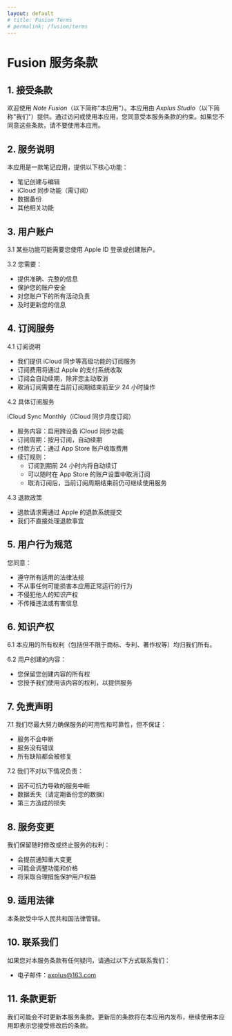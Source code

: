 ```yaml
---
layout: default
# title: Fusion Terms
# permalink: /fusion/terms
---
```


# Fusion 服务条款

## 1. 接受条款

欢迎使用 _Note Fusion_（以下简称"本应用"）。本应用由 _Axplus Studio_（以下简称"我们"）提供。通过访问或使用本应用，您同意受本服务条款的约束。如果您不同意这些条款，请不要使用本应用。

## 2. 服务说明

本应用是一款笔记应用，提供以下核心功能：

-   笔记创建与编辑
-   iCloud 同步功能（需订阅）
-   数据备份
-   其他相关功能

## 3. 用户账户

3.1 某些功能可能需要您使用 Apple ID 登录或创建账户。

3.2 您需要：

-   提供准确、完整的信息
-   保护您的账户安全
-   对您账户下的所有活动负责
-   及时更新您的信息

## 4. 订阅服务

4.1 订阅说明

-   我们提供 iCloud 同步等高级功能的订阅服务
-   订阅费用将通过 Apple 的支付系统收取
-   订阅会自动续期，除非您主动取消
-   取消订阅需要在当前订阅期结束前至少 24 小时操作

4.2 具体订阅服务

iCloud Sync Monthly（iCloud 同步月度订阅）

-   服务内容：启用跨设备 iCloud 同步功能
-   订阅周期：按月订阅，自动续期
-   付款方式：通过 App Store 账户收取费用
-   续订规则：
    -   订阅到期前 24 小时内将自动续订
    -   可以随时在 App Store 的账户设置中取消订阅
    -   取消订阅后，当前订阅周期结束前仍可继续使用服务

4.3 退款政策

-   退款请求需通过 Apple 的退款系统提交
-   我们不直接处理退款事宜

## 5. 用户行为规范

您同意：

-   遵守所有适用的法律法规
-   不从事任何可能损害本应用正常运行的行为
-   不侵犯他人的知识产权
-   不传播违法或有害信息

## 6. 知识产权

6.1 本应用的所有权利（包括但不限于商标、专利、著作权等）均归我们所有。

6.2 用户创建的内容：

-   您保留您创建内容的所有权
-   您授予我们使用该内容的权利，以提供服务

## 7. 免责声明

7.1 我们尽最大努力确保服务的可用性和可靠性，但不保证：

-   服务不会中断
-   服务没有错误
-   所有缺陷都会被修复

7.2 我们不对以下情况负责：

-   因不可抗力导致的服务中断
-   数据丢失（请定期备份您的数据）
-   第三方造成的损失

## 8. 服务变更

我们保留随时修改或终止服务的权利：

-   会提前通知重大变更
-   可能会调整功能和价格
-   将采取合理措施保护用户权益

## 9. 适用法律

本条款受中华人民共和国法律管辖。

## 10. 联系我们

如果您对本服务条款有任何疑问，请通过以下方式联系我们：

-   电子邮件：axplus@163.com

## 11. 条款更新

我们可能会不时更新本服务条款。更新后的条款将在本应用内发布，继续使用本应用即表示您接受修改后的条款。
